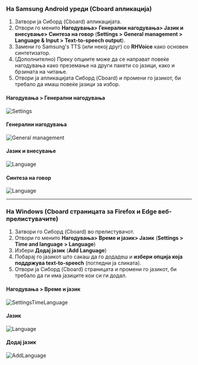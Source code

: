 ### На Samsung Android уреди (Cboard апликација)

1. Затвори ја Сиборд (Cboard) апликацијата.
2. Отвори го менито **Нагодувања> Генерални нагодувања> Јазик и внесување> Синтеза на говор** (**Settings > General management > Language & Input > Text-to-speech output**).
3. Замени го Samsung's TTS (или некој друг) со **RHVoice** како основен синтетизатор.
4. (Дополнително) Преку опциите може да се направат повеќе нагодувања како преземање на други пакети со јазици, како и брзината на читање.
5. Отвори ја апликацијата Сиборд (Cboard) и промени го јазикот, би требало да имаш повеќе јазици за избор.

#### Нагодувања > Генерални нагодувања

![Settings](/images/moreLanguages/samsung_switch_tts_01.png "Нагодувања")

#### Генерални нагодувања

![General management](/images/moreLanguages/samsung_switch_tts_02.png "Генерални нагодувања")

#### Јазик и внесување

![Language](/images/moreLanguages/samsung_switch_tts_03.png "Јазик")

#### Синтеза на говор

![Language](/images/moreLanguages/samsung_switch_tts_04.png "Синтеза на говор")

---

### На Windows (Cboard страницата за Firefox и Edge веб-прелистувачите)

1. Затвори го Сиборд (Cboard) во прелистувачот.
2. Отвори го менито **Нагодувања> Време и јазик> Јазик** (**Settings > Time and language > Language**)
3. Избери **Додај јазик** (**Add Language**)
4. Побарај го јазикот што сакаш да го додадеш и **избери опција која поддржува text-to-speech** (погледни ја сликата).
5. Отвори ја Сиборд (Cboard) страницата и промени го јазикот, би требало да ги има јазиците кои си ги додал.

#### Нагодувања > Време и јазик

![SettingsTimeLanguage](/images/moreLanguages/windows_add_tts_01.png "Нагодувања> Време и јазик> Јазик")

#### Јазик

![Language](/images/moreLanguages/windows_add_tts_02.png "Јазик")

#### Додај јазик

![AddLanguage](/images/moreLanguages/windows_add_tts_03.png "Додај јазик")
